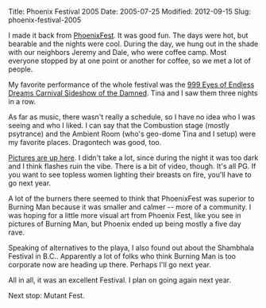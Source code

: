 Title: Phoenix Festival 2005
Date: 2005-07-25
Modified: 2012-09-15
Slug: phoenix-festival-2005

I made it back from <a href="http://phoenixfest.com/" >PhoenixFest</a>. It was good fun. The days were hot, but bearable and the nights were cool. During the day, we hung out in the shade with our neighbors Jeremy and Dale, who were coffee camp. Most everyone stopped by at one point or another for coffee, so we met a lot of people.

My favorite performance of the whole festival was the <a href="http://www.hobogoblins.com/carnival-main-page/entrance.htm" >999 Eyes of Endless Dreams Carnival Sideshow of the Damned</a>. Tina and I saw them three nights in a row.

As far as music, there wasn't really a schedule, so I have no idea who I was seeing and who I liked. I can say that the Combustion stage (mostly psytrance) and the Ambient Room (who's geo-dome Tina and I setup) were my favorite places. Dragontech was good, too.

<a href="http://www.flickr.com/photos/pigmonkey/sets/72157602948340255/">Pictures are up here</a>. I didn't take a lot, since during the night it was too dark and I think flashes ruin the vibe. There is a bit of video, though.
It's all PG. If you want to see topless women lighting their breasts on fire, you'll have to go next year.

A lot of the burners there seemed to think that PhoenixFest was superior to Burning Man because it was smaller and calmer -- more of a community. I was hoping for a little more visual art from Phoenix Fest, like you see in pictures of Burning Man, but Phoenix ended up being mostly a five day rave.

Speaking of alternatives to the playa, I also found out about the Shambhala Festival in B.C.. Apparently a lot of folks who think Burning Man is too corporate now are heading up there. Perhaps I'll go next year.

All in all, it was an excellent Festival. I plan on going again next year.

Next stop: Mutant Fest.
